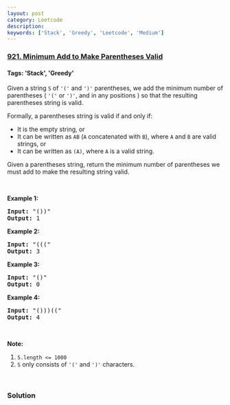 ```yaml
---
layout: post
category: Leetcode
description: 
keywords: ['Stack', 'Greedy', 'Leetcode', 'Medium']
---
```

### [921. Minimum Add to Make Parentheses Valid](https://leetcode.com/problems/minimum-add-to-make-parentheses-valid)

#### Tags: 'Stack', 'Greedy'

<div class="content__u3I1 question-content__JfgR"><div><p>Given a string <code>S</code> of <code>'('</code> and <code>')'</code> parentheses, we add the minimum number of parentheses ( <code>'('</code> or <code>')'</code>, and in any positions ) so that the resulting parentheses string is valid.</p>
<p>Formally, a parentheses string is valid if and only if:</p>
<ul>
<li>It is the empty string, or</li>
<li>It can be written as <code>AB</code> (<code>A</code> concatenated with <code>B</code>), where <code>A</code> and <code>B</code> are valid strings, or</li>
<li>It can be written as <code>(A)</code>, where <code>A</code> is a valid string.</li>
</ul>
<p>Given a parentheses string, return the minimum number of parentheses we must add to make the resulting string valid.</p>
<p> </p>
<p><strong>Example 1:</strong></p>
<pre><strong>Input: </strong><span id="example-input-1-1">"())"</span>
<strong>Output: </strong><span id="example-output-1">1</span>
</pre>
<div>
<p><strong>Example 2:</strong></p>
<pre><strong>Input: </strong><span id="example-input-2-1">"((("</span>
<strong>Output: </strong><span id="example-output-2">3</span>
</pre>
<div>
<p><strong>Example 3:</strong></p>
<pre><strong>Input: </strong><span id="example-input-3-1">"()"</span>
<strong>Output: </strong><span id="example-output-3">0</span>
</pre>
<div>
<p><strong>Example 4:</strong></p>
<pre><strong>Input: </strong><span id="example-input-4-1">"()))(("</span>
<strong>Output: </strong><span id="example-output-4">4</span></pre>
<p> </p>
</div>
</div>
</div>
<p><strong>Note:</strong></p>
<ol>
<li><code>S.length &lt;= 1000</code></li>
<li><code>S</code> only consists of <code>'('</code> and <code>')'</code> characters.</li>
</ol>
<div>
<div>
<div>
<div> </div>
</div>
</div>
</div></div></div>

### Solution
